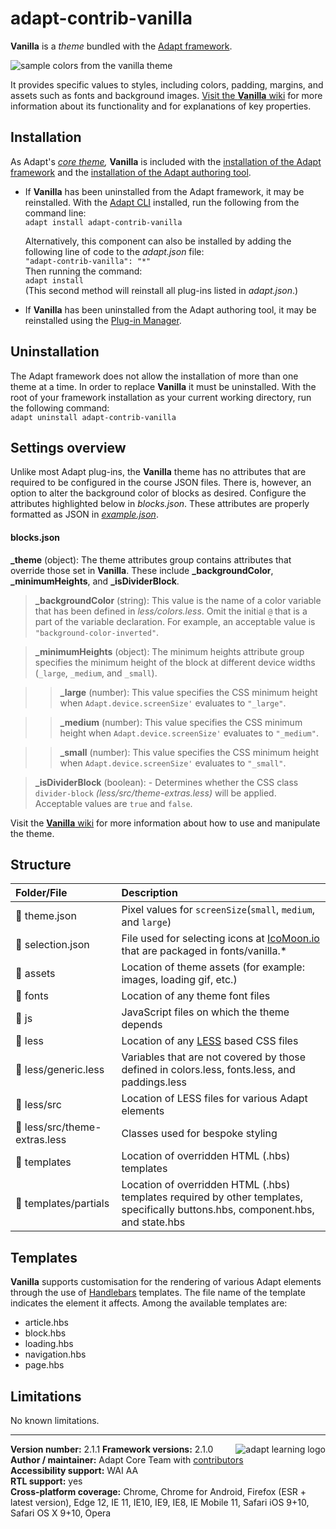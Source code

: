 # adapt-contrib-vanilla  

**Vanilla** is a *theme* bundled with the [Adapt framework](https://github.com/adaptlearning/adapt_framework).  

<img src="https://github.com/adaptlearning/documentation/blob/master/04_wiki_assets/plug-ins/images/vanilla01.jpg" alt="sample colors from the vanilla theme">  

It provides specific values to styles, including colors, padding, margins, and assets such as fonts and background images. [Visit the **Vanilla** wiki](https://github.com/adaptlearning/adapt-contrib-vanilla/wiki) for more information about its functionality and for explanations of key properties. 

## Installation

As Adapt's *[core theme](https://github.com/adaptlearning/adapt_framework/wiki/Core-Plug-ins-in-the-Adapt-Learning-Framework#theme),* **Vanilla** is included with the [installation of the Adapt framework](https://github.com/adaptlearning/adapt_framework/wiki/Manual-installation-of-the-Adapt-framework#installation) and the [installation of the Adapt authoring tool](https://github.com/adaptlearning/adapt_authoring/wiki/Installing-Adapt-Origin).

* If **Vanilla** has been uninstalled from the Adapt framework, it may be reinstalled.
With the [Adapt CLI](https://github.com/adaptlearning/adapt-cli) installed, run the following from the command line:  
`adapt install adapt-contrib-vanilla`

    Alternatively, this component can also be installed by adding the following line of code to the *adapt.json* file:  
    `"adapt-contrib-vanilla": "*"`  
    Then running the command:  
    `adapt install`  
    (This second method will reinstall all plug-ins listed in *adapt.json*.)  

* If **Vanilla** has been uninstalled from the Adapt authoring tool, it may be reinstalled using the [Plug-in Manager](https://github.com/adaptlearning/adapt_authoring/wiki/Plugin-Manager).  

## Uninstallation

The Adapt framework does not allow the installation of more than one theme at a time. In order to replace **Vanilla** it must be uninstalled. With the root of your framework installation as your current working directory, run the following command:  
`adapt uninstall adapt-contrib-vanilla`  

## Settings overview

Unlike most Adapt plug-ins, the **Vanilla** theme has no attributes that are required to be configured in the course JSON files. There is, however, an option to alter the background color of blocks as desired. Configure the attributes highlighted below in *blocks.json*. These attributes are properly formatted as JSON in [*example.json*](https://github.com/adaptlearning/adapt-contrib-vanilla/blob/master/example.json).

#### **blocks.json**
**_theme** (object): The theme attributes group contains attributes that override those set in **Vanilla**. These include **_backgroundColor**, **_minimumHeights**, and **_isDividerBlock**.

>**_backgroundColor** (string): This value is the name of a color variable that has been defined in  *less/colors.less*. Omit the initial `@` that is a part of the variable declaration. For example, an acceptable value is `"background-color-inverted"`.  

>**_minimumHeights** (object): The minimum heights attribute group specifies the minimum height of the block at different device widths (`_large`, `_medium`, and `_small`).   

>>**_large** (number): This value specifies the CSS minimum height when `Adapt.device.screenSize'` evaluates to `"_large"`.  
        
>>**_medium** (number): This value specifies the CSS minimum height when `Adapt.device.screenSize'` evaluates to `"_medium"`.   
        
>>**_small** (number): This value specifies the CSS minimum height when `Adapt.device.screenSize'` evaluates to `"_small"`.   
 
>**_isDividerBlock** (boolean): - Determines whether the CSS class `divider-block` *(less/src/theme-extras.less)* will be applied. Acceptable values are `true` and `false`.

Visit the [**Vanilla** wiki](https://github.com/adaptlearning/adapt-contrib-vanilla/wiki) for more information about how to use and manipulate the theme.  

## Structure  

| Folder/File         | Description  |
| :-------------      |:-------------|
| 📄 theme.json        | Pixel values for `screenSize`(`small`, `medium`, and `large`)|
| 📄 selection.json    | File used for selecting icons at [IcoMoon.io](https://icomoon.io/) that are packaged in fonts/vanilla.* |
| 📁 assets            | Location of theme assets (for example: images, loading gif, etc.)|
| 📁 fonts             | Location of any theme font files |
| 📁 js                | JavaScript files on which the theme depends      |
| 📁 less              | Location of any [LESS](http://lesscss.org/) based CSS files |
| 📄 less/generic.less | Variables that are not covered by those defined in colors.less, fonts.less, and paddings.less   |
| 📁 less/src          | Location of LESS files for various Adapt elements |
| 📄 less/src/theme-extras.less| Classes used for bespoke styling |
| 📁 templates         | Location of overridden HTML (.hbs) templates |
| 📁 templates/partials| Location of overridden HTML (.hbs) templates required by other templates, specifically buttons.hbs, component.hbs, and state.hbs |  

## Templates

**Vanilla** supports customisation for the rendering of various Adapt elements through the use of [Handlebars](http://handlebarsjs.com/) templates.  The file name of the template indicates the element it affects. Among the available templates are:
* article.hbs
* block.hbs
* loading.hbs 
* navigation.hbs
* page.hbs

## Limitations
 
No known limitations.  

----------------------------
**Version number:**  2.1.1   <a href="https://community.adaptlearning.org/" target="_blank"><img src="https://github.com/adaptlearning/documentation/blob/master/04_wiki_assets/plug-ins/images/adapt-logo-mrgn-lft.jpg" alt="adapt learning logo" align="right"></a> 
**Framework versions:**  2.1.0     
**Author / maintainer:** Adapt Core Team with [contributors](https://github.com/adaptlearning/adapt-contrib-vanilla/graphs/contributors)    
**Accessibility support:** WAI AA   
**RTL support:** yes  
**Cross-platform coverage:** Chrome, Chrome for Android, Firefox (ESR + latest version), Edge 12, IE 11, IE10, IE9, IE8, IE Mobile 11, Safari iOS 9+10, Safari OS X 9+10, Opera    
